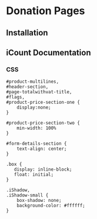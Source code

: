 # Donation Pages
## Installation
## iCount Documentation
### CSS
~~~~
#product-multilines,
#header-section,
#page-totalwithvat-title,
#flags,
#product-price-section-one {
    display:none;
}

#product-price-section-two {
    min-width: 100%
}

#form-details-section {
    text-align: center;
}

.box {
   display: inline-block;
   float: initial;
}

.iShadow,
.iShadow-small {
    box-shadow: none;
    background-color: #ffffff;
}
~~~~